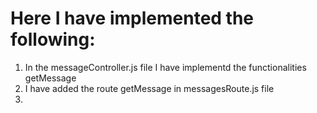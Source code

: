  # Here I have implemented the following:

 1. In the messageController.js file I have implementd the functionalities getMessage
 2. I have added the route getMessage in messagesRoute.js file
 3. 
